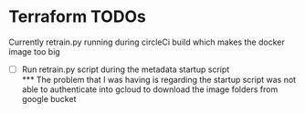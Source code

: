 # Terraform TODOs  

Currently retrain.py running during circleCi build which makes the docker image too big  
- [ ] Run retrain.py script during the metadata startup script  
*** The problem that I was having is regarding the startup script was not able to authenticate into gcloud to download the image folders from google bucket  
